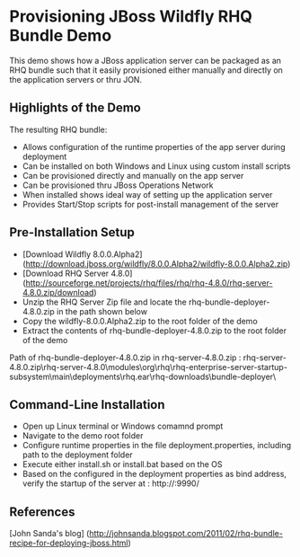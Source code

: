 Provisioning JBoss Wildfly RHQ Bundle Demo
==========================================

This demo shows how a JBoss application server can be packaged as an RHQ 
bundle such that it easily provisioned either manually and directly on 
the application servers or thru JON. 

Highlights of the Demo
----------------------
The resulting RHQ bundle:
- Allows configuration of the runtime properties of the app server during deployment 
- Can be installed on both Windows and Linux using custom install scripts 
- Can be provisioned directly and manually on the app server
- Can be provisioned thru JBoss Operations Network
- When installed shows ideal way of setting up the application server
- Provides Start/Stop scripts for post-install management of the server 

Pre-Installation Setup
----------------------
- [Download Wildfly 8.0.0.Alpha2] (http://download.jboss.org/wildfly/8.0.0.Alpha2/wildfly-8.0.0.Alpha2.zip)
- [Download RHQ Server 4.8.0] (http://sourceforge.net/projects/rhq/files/rhq/rhq-4.8.0/rhq-server-4.8.0.zip/download)
- Unzip the RHQ Server Zip file and locate the rhq-bundle-deployer-4.8.0.zip in the path shown below
- Copy the wildfly-8.0.0.Alpha2.zip to the root folder of the demo
- Extract the contents of rhq-bundle-deployer-4.8.0.zip to the root folder of the demo

Path of rhq-bundle-deployer-4.8.0.zip in rhq-server-4.8.0.zip :
rhq-server-4.8.0.zip\rhq-server-4.8.0\modules\org\rhq\rhq-enterprise-server-startup-subsystem\main\deployments\rhq.ear\rhq-downloads\bundle-deployer\

Command-Line Installation
-------------------------
- Open up Linux terminal or Windows comamnd prompt
- Navigate to the demo root folder 
- Configure runtime properties in the file deployment.properties, including path to the deployment folder
- Execute either install.sh or install.bat based on the OS
- Based on the <Local IP> configured in the deployment properties as bind address, verify the startup of the server at : http://<Local IP>:9990/

References
----------
[John Sanda's blog] (http://johnsanda.blogspot.com/2011/02/rhq-bundle-recipe-for-deploying-jboss.html) 

